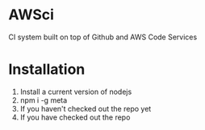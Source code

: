 # AWSci 

CI system built on top of Github and AWS Code Services

# Installation

1. Install a current version of nodejs
2. npm i -g meta
3. If you haven't checked out the repo yet
4. If you have checked out the repo
